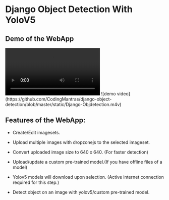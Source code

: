# Django Object Detection With YoloV5

## Demo of the WebApp
<video src="https://github.com/CodingMantras/django-object-detection/blob/master/static/Django-Objdetection.m4v" controls="controls" style="max-width: 730px;">
</video>
![demo video](https://github.com/CodingMantras/django-object-detection/blob/master/static/Django-Objdetection.m4v)

## Features of the WebApp:
- Create/Edit imagesets.

- Upload multiple images with dropzonejs to the selected imageset.

- Convert uploaded image size to 640 x 640. (For faster detection)
 
- Upload/update a custom pre-trained model.(If you have offline files of a model)

- Yolov5 models will download upon selection. (Active internet connection required for this step.)

- Detect object on an image with yolov5/custom pre-trained model.
